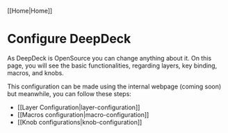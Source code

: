[[Home|Home]]
# Configure DeepDeck

As DeepDeck is OpenSource you can change anything about it. On this page, you will see the basic functionalities, regarding layers, key binding, macros, and knobs.

This configuration can be made using the internal webpage (coming soon) but meanwhile, you can follow these steps:

- [[Layer Configuration|layer-configuration]]
- [[Macros configuration|macro-configuration]]
- [[Knob configurations|knob-configuration]]